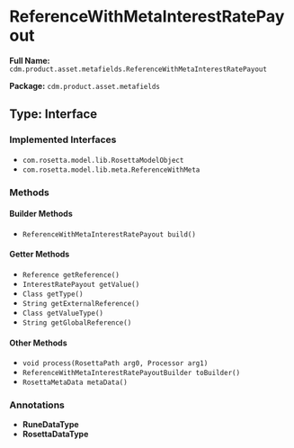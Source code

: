 # ReferenceWithMetaInterestRatePayout

**Full Name:** `cdm.product.asset.metafields.ReferenceWithMetaInterestRatePayout`

**Package:** `cdm.product.asset.metafields`

## Type: Interface

### Implemented Interfaces

- `com.rosetta.model.lib.RosettaModelObject`
- `com.rosetta.model.lib.meta.ReferenceWithMeta`

### Methods

#### Builder Methods

- `ReferenceWithMetaInterestRatePayout build()`

#### Getter Methods

- `Reference getReference()`
- `InterestRatePayout getValue()`
- `Class getType()`
- `String getExternalReference()`
- `Class getValueType()`
- `String getGlobalReference()`

#### Other Methods

- `void process(RosettaPath arg0, Processor arg1)`
- `ReferenceWithMetaInterestRatePayoutBuilder toBuilder()`
- `RosettaMetaData metaData()`

### Annotations

- **RuneDataType**
- **RosettaDataType**

